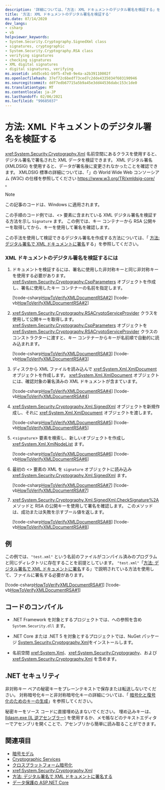 ```yaml
---
description: '詳細については、「方法: XML ドキュメントのデジタル署名を検証する」を参照してください。'
title: '方法: XML ドキュメントのデジタル署名を検証する'
ms.date: 07/14/2020
dev_langs:
- csharp
- vb
helpviewer_keywords:
- System.Security.Cryptography.SignedXml class
- signatures, cryptographic
- System.Security.Cryptography.RSA class
- verifying signatures
- checking signatures
- XML digital signatures
- digital signatures, verifying
ms.assetid: a4d5ceb1-b9f5-47e8-9e4a-a2b39110002f
ms.openlocfilehash: 37ef72c6bedf73ced7c2dde4335034f603190946
ms.sourcegitcommit: ddf7edb67715a5b9a45e3dd44536dabc153c1de0
ms.translationtype: MT
ms.contentlocale: ja-JP
ms.lasthandoff: 02/06/2021
ms.locfileid: "99685037"
---
```

# <a name="how-to-verify-the-digital-signatures-of-xml-documents"></a>方法: XML ドキュメントのデジタル署名を検証する

<xref:System.Security.Cryptography.Xml> 名前空間にあるクラスを使用すると、デジタル署名で署名された XML データを検証できます。 XML デジタル署名 (XMLDSIG) を使用すると、データが署名後に変更されなかったことを確認できます。 XMLDSIG 標準の詳細については、「」の World Wide Web コンソーシアム (W3C) の仕様を参照してください <https://www.w3.org/TR/xmldsig-core/> 。
  
> [!NOTE]
> この記事のコードは、Windows に適用されます。

この手順のコード例では、<> 要素に含まれている XML デジタル署名を検証する方法を示し `Signature` ます。  この例では、キー コンテナーから RSA 公開キーを取得してから、キーを使用して署名を確認します。  
  
この手法を使用して検証できるデジタル署名を作成する方法については、「 [方法: デジタル署名で XML ドキュメントに署名](how-to-sign-xml-documents-with-digital-signatures.md)する」を参照してください。  
  
### <a name="to-verify-the-digital-signature-of-an-xml-document"></a>XML ドキュメントのデジタル署名を検証するには  
  
1. ドキュメントを検証するには、署名に使用した非対称キーと同じ非対称キーを使用する必要があります。  <xref:System.Security.Cryptography.CspParameters> オブジェクトを作成し、署名に使用したキー コンテナーの名前を指定します。  
  
     [!code-csharp[HowToVerifyXMLDocumentRSA#2](../../../samples/snippets/csharp/VS_Snippets_CLR/HowToVerifyXMLDocumentRSA/cs/sample.cs#2)]
     [!code-vb[HowToVerifyXMLDocumentRSA#2](../../../samples/snippets/visualbasic/VS_Snippets_CLR/HowToVerifyXMLDocumentRSA/vb/sample.vb#2)]  
  
2. <xref:System.Security.Cryptography.RSACryptoServiceProvider> クラスを使用して公開キーを取得します。  <xref:System.Security.Cryptography.CspParameters> オブジェクトを <xref:System.Security.Cryptography.RSACryptoServiceProvider> クラスのコンストラクターに渡すと、キー コンテナーからキーが名前順で自動的に読み込まれます。  
  
     [!code-csharp[HowToVerifyXMLDocumentRSA#3](../../../samples/snippets/csharp/VS_Snippets_CLR/HowToVerifyXMLDocumentRSA/cs/sample.cs#3)]
     [!code-vb[HowToVerifyXMLDocumentRSA#3](../../../samples/snippets/visualbasic/VS_Snippets_CLR/HowToVerifyXMLDocumentRSA/vb/sample.vb#3)]  
  
3. ディスクから XML ファイルを読み込んで <xref:System.Xml.XmlDocument> オブジェクトを作成します。  <xref:System.Xml.XmlDocument> オブジェクトには、確認対象の署名済みの XML ドキュメントが含まています。  
  
     [!code-csharp[HowToVerifyXMLDocumentRSA#4](../../../samples/snippets/csharp/VS_Snippets_CLR/HowToVerifyXMLDocumentRSA/cs/sample.cs#4)]
     [!code-vb[HowToVerifyXMLDocumentRSA#4](../../../samples/snippets/visualbasic/VS_Snippets_CLR/HowToVerifyXMLDocumentRSA/vb/sample.vb#4)]  
  
4. <xref:System.Security.Cryptography.Xml.SignedXml> オブジェクトを新規作成し、それに <xref:System.Xml.XmlDocument> オブジェクトを渡します。  
  
     [!code-csharp[HowToVerifyXMLDocumentRSA#5](../../../samples/snippets/csharp/VS_Snippets_CLR/HowToVerifyXMLDocumentRSA/cs/sample.cs#5)]
     [!code-vb[HowToVerifyXMLDocumentRSA#5](../../../samples/snippets/visualbasic/VS_Snippets_CLR/HowToVerifyXMLDocumentRSA/vb/sample.vb#5)]  
  
5. <`signature`> 要素を検索し、新しいオブジェクトを作成し <xref:System.Xml.XmlNodeList> ます。  
  
     [!code-csharp[HowToVerifyXMLDocumentRSA#6](../../../samples/snippets/csharp/VS_Snippets_CLR/HowToVerifyXMLDocumentRSA/cs/sample.cs#6)]
     [!code-vb[HowToVerifyXMLDocumentRSA#6](../../../samples/snippets/visualbasic/VS_Snippets_CLR/HowToVerifyXMLDocumentRSA/vb/sample.vb#6)]  
  
6. 最初の <> 要素の XML を `signature` オブジェクトに読み込み <xref:System.Security.Cryptography.Xml.SignedXml> ます。  
  
     [!code-csharp[HowToVerifyXMLDocumentRSA#7](../../../samples/snippets/csharp/VS_Snippets_CLR/HowToVerifyXMLDocumentRSA/cs/sample.cs#7)]
     [!code-vb[HowToVerifyXMLDocumentRSA#7](../../../samples/snippets/visualbasic/VS_Snippets_CLR/HowToVerifyXMLDocumentRSA/vb/sample.vb#7)]  
  
7. <xref:System.Security.Cryptography.Xml.SignedXml.CheckSignature%2A> メソッドと RSA の公開キーを使用して署名を確認します。  このメソッドは、成功または失敗を示すブール値を返します。  
  
     [!code-csharp[HowToVerifyXMLDocumentRSA#8](../../../samples/snippets/csharp/VS_Snippets_CLR/HowToVerifyXMLDocumentRSA/cs/sample.cs#8)]
     [!code-vb[HowToVerifyXMLDocumentRSA#8](../../../samples/snippets/visualbasic/VS_Snippets_CLR/HowToVerifyXMLDocumentRSA/vb/sample.vb#8)]  
  
## <a name="example"></a>例

この例では、`"test.xml"` という名前のファイルがコンパイル済みのプログラムと同じディレクトリに存在することを前提としています。  `"test.xml"`「[方法: デジタル署名で XML ドキュメントに署名](how-to-sign-xml-documents-with-digital-signatures.md)する」で説明されている方法を使用して、ファイルに署名する必要があります。  
  
[!code-csharp[HowToVerifyXMLDocumentRSA#1](../../../samples/snippets/csharp/VS_Snippets_CLR/HowToVerifyXMLDocumentRSA/cs/sample.cs#1)]
[!code-vb[HowToVerifyXMLDocumentRSA#1](../../../samples/snippets/visualbasic/VS_Snippets_CLR/HowToVerifyXMLDocumentRSA/vb/sample.vb#1)]  
  
## <a name="compiling-the-code"></a>コードのコンパイル  
  
- .NET Framework を対象とするプロジェクトでは、への参照を含め `System.Security.dll` ます。

- .NET Core または .NET 5 を対象とするプロジェクトでは、NuGet パッケージ [System.Security.Cryptography.Xml](https://www.nuget.org/packages/System.Security.Cryptography.Xml)をインストールします。
  
- 名前空間 <xref:System.Xml>、<xref:System.Security.Cryptography>、および <xref:System.Security.Cryptography.Xml> を含めます。  
  
## <a name="net-security"></a>.NET セキュリティ

非対称キー ペアの秘密キーをプレーンテキストで保存または転送しないでください。  対称暗号化キーと非対称暗号化キーの詳細については、「 [暗号化と復号化のためのキーの生成](generating-keys-for-encryption-and-decryption.md)」を参照してください。  
  
秘密キーをソース コードに直接埋め込まないでください。  埋め込みキーは、 [Ildasm.exe (IL 逆アセンブラー)](../../framework/tools/ildasm-exe-il-disassembler.md) を使用するか、メモ帳などのテキストエディターでアセンブリを開くことで、アセンブリから簡単に読み取ることができます。  
  
## <a name="see-also"></a>関連項目

- [暗号モデル](cryptography-model.md)
- [Cryptographic Services](cryptographic-services.md)
- [クロスプラットフォーム暗号化](cross-platform-cryptography.md)
- <xref:System.Security.Cryptography.Xml>
- [方法: デジタル署名で XML ドキュメントに署名する](how-to-sign-xml-documents-with-digital-signatures.md)
- [データ保護の ASP.NET Core](/aspnet/core/security/data-protection/introduction)
